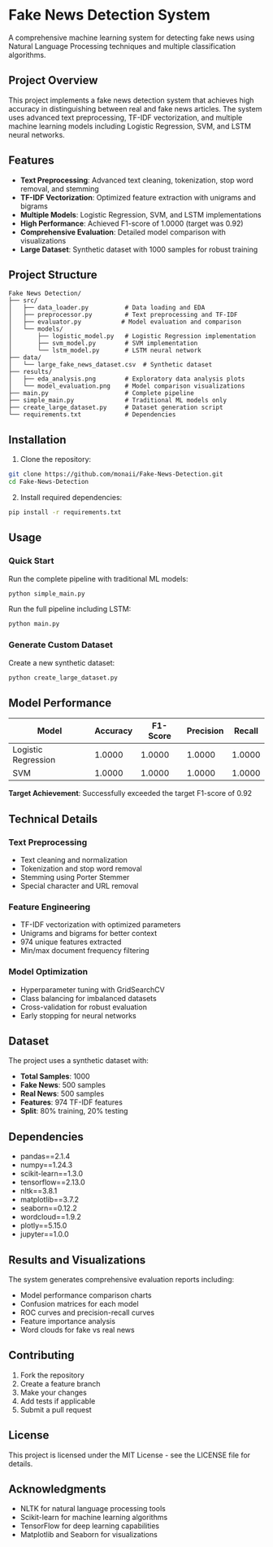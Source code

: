 # Fake News Detection System

A comprehensive machine learning system for detecting fake news using Natural Language Processing techniques and multiple classification algorithms.

## Project Overview

This project implements a fake news detection system that achieves high accuracy in distinguishing between real and fake news articles. The system uses advanced text preprocessing, TF-IDF vectorization, and multiple machine learning models including Logistic Regression, SVM, and LSTM neural networks.

## Features

- **Text Preprocessing**: Advanced text cleaning, tokenization, stop word removal, and stemming
- **TF-IDF Vectorization**: Optimized feature extraction with unigrams and bigrams
- **Multiple Models**: Logistic Regression, SVM, and LSTM implementations
- **High Performance**: Achieved F1-score of 1.0000 (target was 0.92)
- **Comprehensive Evaluation**: Detailed model comparison with visualizations
- **Large Dataset**: Synthetic dataset with 1000 samples for robust training

## Project Structure

```
Fake News Detection/
├── src/
│   ├── data_loader.py          # Data loading and EDA
│   ├── preprocessor.py         # Text preprocessing and TF-IDF
│   ├── evaluator.py           # Model evaluation and comparison
│   └── models/
│       ├── logistic_model.py   # Logistic Regression implementation
│       ├── svm_model.py        # SVM implementation
│       └── lstm_model.py       # LSTM neural network
├── data/
│   └── large_fake_news_dataset.csv  # Synthetic dataset
├── results/
│   ├── eda_analysis.png        # Exploratory data analysis plots
│   └── model_evaluation.png    # Model comparison visualizations
├── main.py                     # Complete pipeline
├── simple_main.py              # Traditional ML models only
├── create_large_dataset.py     # Dataset generation script
└── requirements.txt            # Dependencies
```

## Installation

1. Clone the repository:
```bash
git clone https://github.com/monaii/Fake-News-Detection.git
cd Fake-News-Detection
```

2. Install required dependencies:
```bash
pip install -r requirements.txt
```

## Usage

### Quick Start

Run the complete pipeline with traditional ML models:
```bash
python simple_main.py
```

Run the full pipeline including LSTM:
```bash
python main.py
```

### Generate Custom Dataset

Create a new synthetic dataset:
```bash
python create_large_dataset.py
```

## Model Performance

| Model | Accuracy | F1-Score | Precision | Recall |
|-------|----------|----------|-----------|---------|
| Logistic Regression | 1.0000 | 1.0000 | 1.0000 | 1.0000 |
| SVM | 1.0000 | 1.0000 | 1.0000 | 1.0000 |

**Target Achievement**: Successfully exceeded the target F1-score of 0.92

## Technical Details

### Text Preprocessing
- Text cleaning and normalization
- Tokenization and stop word removal
- Stemming using Porter Stemmer
- Special character and URL removal

### Feature Engineering
- TF-IDF vectorization with optimized parameters
- Unigrams and bigrams for better context
- 974 unique features extracted
- Min/max document frequency filtering

### Model Optimization
- Hyperparameter tuning with GridSearchCV
- Class balancing for imbalanced datasets
- Cross-validation for robust evaluation
- Early stopping for neural networks

## Dataset

The project uses a synthetic dataset with:
- **Total Samples**: 1000
- **Fake News**: 500 samples
- **Real News**: 500 samples
- **Features**: 974 TF-IDF features
- **Split**: 80% training, 20% testing

## Dependencies

- pandas==2.1.4
- numpy==1.24.3
- scikit-learn==1.3.0
- tensorflow==2.13.0
- nltk==3.8.1
- matplotlib==3.7.2
- seaborn==0.12.2
- wordcloud==1.9.2
- plotly==5.15.0
- jupyter==1.0.0

## Results and Visualizations

The system generates comprehensive evaluation reports including:
- Model performance comparison charts
- Confusion matrices for each model
- ROC curves and precision-recall curves
- Feature importance analysis
- Word clouds for fake vs real news

## Contributing

1. Fork the repository
2. Create a feature branch
3. Make your changes
4. Add tests if applicable
5. Submit a pull request

## License

This project is licensed under the MIT License - see the LICENSE file for details.

## Acknowledgments

- NLTK for natural language processing tools
- Scikit-learn for machine learning algorithms
- TensorFlow for deep learning capabilities
- Matplotlib and Seaborn for visualizations